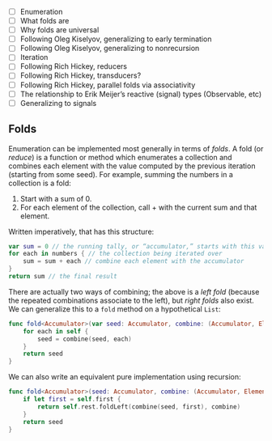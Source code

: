 - [ ] Enumeration
- [ ] What folds are
- [ ] Why folds are universal
- [ ] Following Oleg Kiselyov, generalizing to early termination
- [ ] Following Oleg Kiselyov, generalizing to nonrecursion
- [ ] Iteration
- [ ] Following Rich Hickey, reducers
- [ ] Following Rich Hickey, transducers?
- [ ] Following Rich Hickey, parallel folds via associativity
- [ ] The relationship to Erik Meijer’s reactive (signal) types (Observable, etc)
- [ ] Generalizing to signals

## Folds

Enumeration can be implemented most generally in terms of _folds_. A fold (or _reduce_) is a function or method which enumerates a collection and combines each element with the value computed by the previous iteration (starting from some seed). For example, summing the numbers in a collection is a fold:

1. Start with a sum of 0.
2. For each element of the collection, call + with the current sum and that element.

Written imperatively, that has this structure:

```swift
var sum = 0 // the running tally, or “accumulator,” starts with this value
for each in numbers { // the collection being iterated over
	sum = sum + each // combine each element with the accumulator
}
return sum // the final result
```

There are actually two ways of combining; the above is a _left fold_ (because the repeated combinations associate to the left), but _right folds_ also exist. We can generalize this to a `fold` method on a hypothetical `List`:

```swift
func fold<Accumulator>(var seed: Accumulator, combine: (Accumulator, Element) -> Accumulator) -> Accumulator {
	for each in self {
		seed = combine(seed, each)
	}
	return seed
}
```

We can also write an equivalent pure implementation using recursion:

```swift
func fold<Accumulator>(seed: Accumulator, combine: (Accumulator, Element) -> Accumulator) -> Accumulator {
	if let first = self.first {
		return self.rest.foldLeft(combine(seed, first), combine)
	}
	return seed
}
```
